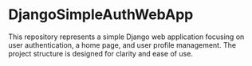 # DjangoSimpleAuthWebApp
This repository represents a simple Django web application focusing on user authentication, a home page, and user profile management. The project structure is designed for clarity and ease of use.
